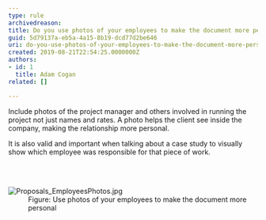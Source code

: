 ```yaml
---
type: rule
archivedreason: 
title: Do you use photos of your employees to make the document more personal?
guid: 5d79137a-eb5a-4a15-8b19-dcd77d2be646
uri: do-you-use-photos-of-your-employees-to-make-the-document-more-personal
created: 2019-08-21T22:54:25.0000000Z
authors:
- id: 1
  title: Adam Cogan
related: []

---
```



<p class="ssw15-rteElement-P">Include photos of the project manager and others involved in running the project not just names and rates. A photo helps the client see inside the company, making the relationship more personal.</p><p class="ssw15-rteElement-P">It is also valid and important when talking about a case study to visually show which employee was responsible for that piece of work.​<br></p>
<br><excerpt class='endintro'></excerpt><br>
<dl class="image"><dt>​<img src="/PublishingImages/Proposals_EmployeesPhotos.jpg" alt="Proposals_EmployeesPhotos.jpg" />​</dt><dd>Figure&#58; Use photos of your employees to make the document more personal​<br></dd></dl>


